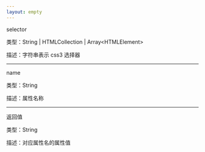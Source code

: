 ```yaml
---
layout: empty
---
```


selector

类型：String \| HTMLCollection \| Array\<HTMLElement\>

描述：字符串表示 css3 选择器

------------------------------

name

类型：String

描述：属性名称

------------------------------

返回值

类型：String

描述：对应属性名的属性值